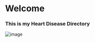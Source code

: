 # Welcome
### This  is my Heart Disease Directory
![image](https://static.vecteezy.com/system/resources/previews/024/060/614/non_2x/heart-in-3d-animations-with-broken-glowing-elements-heart-attack-emergency-ai-generated-illustration-free-photo.jpg)

